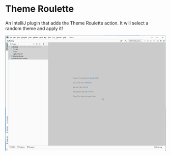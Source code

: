 # Theme Roulette

An IntelliJ plugin that adds the Theme Roulette action.
It will select a random theme and apply it!

![Working Gif](theme-roulette.gif)